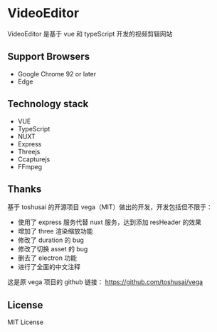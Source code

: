 # VideoEditor

VideoEditor 是基于 vue 和 typeScript 开发的视频剪辑网站

## Support Browsers

- Google Chrome 92 or later
- Edge

## Technology stack

- VUE
- TypeScript
- NUXT
- Express
- Threejs
- Ccapturejs
- FFmpeg

## Thanks

基于 toshusai 的开源项目 vega（MIT）做出的开发，开发包括但不限于：

- 使用了 express 服务代替 nuxt 服务，达到添加 resHeader 的效果
- 增加了 three 渲染缩放功能
- 修改了 duration 的 bug
- 修改了切换 asset 的 bug
- 删去了 electron 功能
- 进行了全面的中文注释

这是原 vega 项目的 github 链接：
https://github.com/toshusai/vega

## License

MIT License
